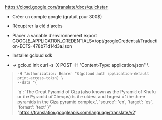https://cloud.google.com/translate/docs/quickstart

- Créer un compte google (gratuit pour 300$)
- Récupérer la clé d'accès
- Placer la variable d'environnement
export GOOGLE_APPLICATION_CREDENTIALS=/opt/googleCredential/Traduction-ECTS-478b71d14d3a.json

- Installer gcloud sdk
- -> gcloud init
curl -s -X POST -H "Content-Type: application/json" \
>     -H "Authorization: Bearer "$(gcloud auth application-default print-access-token) \
>     --data "{
>   'q': 'The Great Pyramid of Giza (also known as the Pyramid of Khufu or the
>         Pyramid of Cheops) is the oldest and largest of the three pyramids in
>         the Giza pyramid complex.',
>   'source': 'en',
>   'target': 'es',
>   'format': 'text'
> }" "https://translation.googleapis.com/language/translate/v2"
